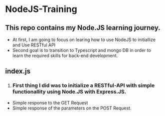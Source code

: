 # NodeJS-Training

## This repo contains my Node.JS learning journey.

- At first, I am going to focus on learing how to use NodeJS to initiallize and Use RESTful API
- Second goal is to transition to Typescript and mongo DB in order to learn the required skills for back-end development.

## index.js

1. ### First thing I did was to initialize a RESTful-API with simple functionallity using Node.JS with Express.JS. 
- Simple response to the GET Request
- Simple response of the parameters on the POST Request.
